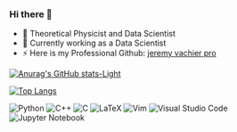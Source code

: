 ### Hi there 👋

<!--
**jvachier/jvachier** is a ✨ _special_ ✨ repository because its `README.md` (this file) appears on your GitHub profile.

Here are some ideas to get you started:

- 🔭 I’m currently working on ...
- 🌱 I’m currently learning ...
- 👯 I’m looking to collaborate on ...
- 🤔 I’m looking for help with ...
- 💬 Ask me about ...
- 📫 How to reach me: ...
- 😄 Pronouns: ...
- ⚡ Fun fact: ...

[![GitHub Streak](http://github-readme-streak-stats.herokuapp.com?user=jvachier&theme=dark&background=000000)](https://git.io/streak-stats)
[![Linkedin Badge](https://img.shields.io/badge/-kakbar-blue?style=flat&logo=Linkedin&logoColor=white)](https://www.linkedin.com/feed/?trk=guest_homepage-basic_nav-header-signin)
![Anurag's GitHub stats](https://github-readme-stats.vercel.app/api?username=jvachier&show_icons=true&theme=radical)
[![Top Langs](https://github-readme-stats.vercel.app/api/top-langs/?username=jvachier&layout=compact&theme=vision-friendly-dark)](https://github.com/jvachier/github-readme-stats)
[![Anurag's GitHub stats](https://github-readme-stats.vercel.app/api?username=jvachier&show_icons=true&theme=transparent)](https://github.com/jvachier/github-readme-stats)
-->

- 🔭 Theoretical Physicist and Data Scientist
- 🌱 Currently working as a Data Scientist
- ⚡  Here is my Professional Github: [jeremy vachier pro](https://github.com/jeremyvachierastra)


[![Anurag's GitHub stats-Light](https://github-readme-stats.vercel.app/api?username=jvachier&show_icons=true&theme=default#gh-light-mode-only)](https://github.com/jvachier/github-readme-stats#gh-light-mode-only)

[![Top Langs](https://github-readme-stats.vercel.app/api/top-langs/?username=jvachier&layout=compact&count_private=true)](https://github.com/jvachier/github-readme-stats)


![Python](https://img.shields.io/badge/python-3670A0?style=for-the-badge&logo=python&logoColor=ffdd54)
![C++](https://img.shields.io/badge/c++-%2300599C.svg?style=for-the-badge&logo=c%2B%2B&logoColor=white)
![C](https://img.shields.io/badge/c-%2300599C.svg?style=for-the-badge&logo=c&logoColor=white)
![LaTeX](https://img.shields.io/badge/latex-%23008080.svg?style=for-the-badge&logo=latex&logoColor=white)
![Vim](https://img.shields.io/badge/VIM-%2311AB00.svg?style=for-the-badge&logo=vim&logoColor=white)
![Visual Studio Code](https://img.shields.io/badge/Visual%20Studio%20Code-0078d7.svg?style=for-the-badge&logo=visual-studio-code&logoColor=white)
![Jupyter Notebook](https://img.shields.io/badge/jupyter-%23FA0F00.svg?style=for-the-badge&logo=jupyter&logoColor=white)


